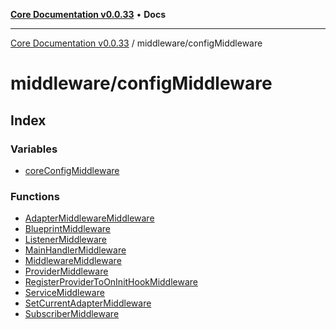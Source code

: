 [**Core Documentation v0.0.33**](../../README.md) • **Docs**

***

[Core Documentation v0.0.33](../../modules.md) / middleware/configMiddleware

# middleware/configMiddleware

## Index

### Variables

- [coreConfigMiddleware](variables/coreConfigMiddleware.md)

### Functions

- [AdapterMiddlewareMiddleware](functions/AdapterMiddlewareMiddleware.md)
- [BlueprintMiddleware](functions/BlueprintMiddleware.md)
- [ListenerMiddleware](functions/ListenerMiddleware.md)
- [MainHandlerMiddleware](functions/MainHandlerMiddleware.md)
- [MiddlewareMiddleware](functions/MiddlewareMiddleware.md)
- [ProviderMiddleware](functions/ProviderMiddleware.md)
- [RegisterProviderToOnInitHookMiddleware](functions/RegisterProviderToOnInitHookMiddleware.md)
- [ServiceMiddleware](functions/ServiceMiddleware.md)
- [SetCurrentAdapterMiddleware](functions/SetCurrentAdapterMiddleware.md)
- [SubscriberMiddleware](functions/SubscriberMiddleware.md)
